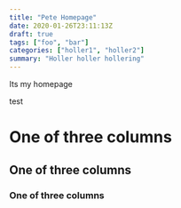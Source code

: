 ```yaml
---
title: "Pete Homepage"
date: 2020-01-26T23:11:13Z
draft: true
tags: ["foo", "bar"]
categories: ["holler1", "holler2"]
summary: "Holler holler hollering"
---
```

Its my homepage

test


  <div class="row">
    <div class="col-sm">
      <h1> One of three columns
    </div>
    <div class="col-sm">
      <h2> One of three columns
    </div>
    <div class="col-sm">
      <h3> One of three columns
    </div>
  </div>
